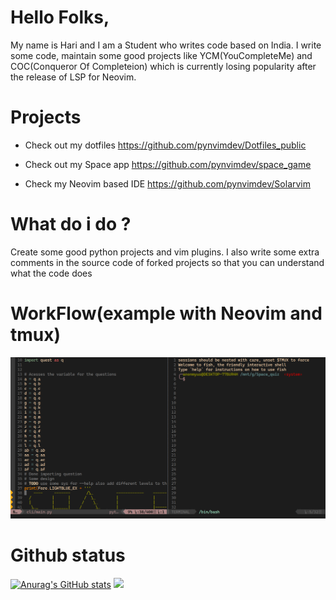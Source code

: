 # Hello Folks,
My name is Hari and I am a Student who writes code based on India. I write some code, maintain some good projects like YCM(YouCompleteMe) and COC(Conqueror Of Completeion) 
which is currently losing popularity after the release of LSP for Neovim.


# Projects
- Check out my dotfiles
https://github.com/pynvimdev/Dotfiles_public

- Check out my Space app
https://github.com/pynvimdev/space_game

- Check my Neovim based IDE
https://github.com/pynvimdev/Solarvim

# What do i do ?
Create some good python projects and vim plugins. I also write some extra comments in the source code of forked projects so that you can understand what the code does

# WorkFlow(example with Neovim and tmux)
![img](https://github.com/pynvimdev/pynvimdev/blob/main/img.png)

# Github status
[![Anurag's GitHub stats](https://github-readme-stats.vercel.app/api?username=pynvimdev&show_icons=trueshow_icons=true&theme=gruvbox)](https://github.com/anuraghazra/github-readme-stats)
 <img height="200em" src="https://github-readme-stats.vercel.app/api/top-langs/?username=pynvimdev&exclude_repo=KNN-Image-Classification&show_icons=true&hide_border=true&layout=compact&langs_count=8"/>

